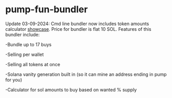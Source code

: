 # pump-fun-bundler
Update 03-09-2024: Cmd line bundler now includes token amounts calculator [showcase](https://streamable.com/saj2ro). Price for bundler is flat 10 SOL.
Features of this bundler include:

-Bundle up to 17 buys

-Selling per wallet

-Selling all tokens at once

-Solana vanity generation built in (so it can mine an address ending in pump for you)

-Calculator for sol amounts to buy based on wanted % supply

